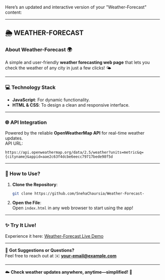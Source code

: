 Here’s an updated and interactive version of your "Weather-Forecast" content:  

---

## **🌦️ WEATHER-FORECAST**  

### **About Weather-Forecast 🌍**  
A simple and user-friendly **weather forecasting web page** that lets you check the weather of any city in just a few clicks! 🌤️  

---

### **💻 Technology Stack**  
- **JavaScript**: For dynamic functionality.  
- **HTML & CSS**: To design a clean and responsive interface.  

---

### **🌐 API Integration**  
Powered by the reliable **OpenWeatherMap API** for real-time weather updates.  
API URL:  
```
https://api.openweathermap.org/data/2.5/weather?units=metric&q={cityname}&appid=aae2c63f4dcbe6eecc79717bede98f5d
```

---

### **🚀 How to Use?**  
1. **Clone the Repository**:  
   ```bash
   git clone https://github.com/SnehaChaursia/Weather-Forecast-
   ```
2. **Open the File**:  
   Open `index.html` in any web browser to start using the app!  

---

### **✨ Try It Live!**  
Experience it here: [Weather-Forecast Live Demo](https://snehachaursia.github.io/Weather-Forecast-/)  

---

💬 **Got Suggestions or Questions?**  
Feel free to reach out at ✉️ **your-email@example.com**  

---

☁️ **Check weather updates anywhere, anytime—simplified!** 🌟
